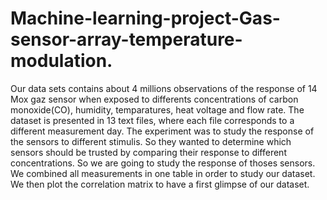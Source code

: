 # Machine-learning-project-Gas-sensor-array-temperature-modulation.
 Our data sets contains about 4 millions observations of the response of 14 Mox gaz sensor when exposed to differents concentrations of carbon monoxide(CO), humidity, temparatures, heat voltage and flow rate. The dataset is presented in 13 text files, where each file corresponds to a different measurement day. The experiment was to study the response of the sensors to different stimulis. So they wanted to determine which sensors should be trusted by comparing their response to different concentrations. So we are going to study the response of thoses sensors. We combined all measurements in one table in order to study our dataset. We then plot the correlation matrix to have a first glimpse of our dataset.
